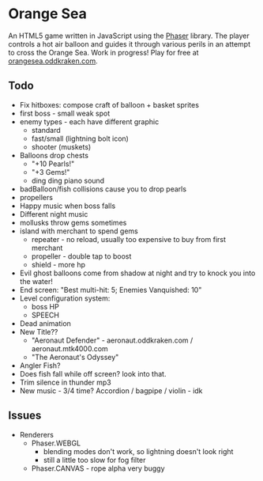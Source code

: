 # Orange Sea

An HTML5 game written in JavaScript using the [Phaser](http://phaser.io) library. The player controls a hot air balloon and guides it through various perils in an attempt to cross the Orange Sea. Work in progress! Play for free at [orangesea.oddkraken.com](http://orangesea.oddkraken.com).

## Todo

* Fix hitboxes: compose craft of balloon + basket sprites
* first boss - small weak spot
* enemy types - each have different graphic
    * standard
    * fast/small (lightning bolt icon)
    * shooter (muskets)
* Balloons drop chests
    * "+10 Pearls!"
    * "+3 Gems!"
    * ding ding piano sound
* badBalloon/fish collisions cause you to drop pearls
* propellers
* Happy music when boss falls
* Different night music
* mollusks throw gems sometimes
* island with merchant to spend gems
    * repeater - no reload, usually too expensive to buy from first merchant
    * propeller - double tap to boost
    * shield - more hp
* Evil ghost balloons come from shadow at night and try to knock you into the water!
* End screen: "Best multi-hit: 5; Enemies Vanquished: 10"
* Level configuration system:
    * boss HP
    * SPEECH
* Dead animation
* New Title??
    * "Aeronaut Defender" - aeronaut.oddkraken.com / aeronaut.mtk4000.com
    * "The Aeronaut's Odyssey"
* Angler Fish?
* Does fish fall while off screen? look into that.
* Trim silence in thunder mp3
* New music - 3/4 time? Accordion / bagpipe / violin - idk

## Issues

* Renderers
    * Phaser.WEBGL
        * blending modes don't work, so lightning doesn't look right
        * still a little too slow for fog filter
    * Phaser.CANVAS - rope alpha very buggy
